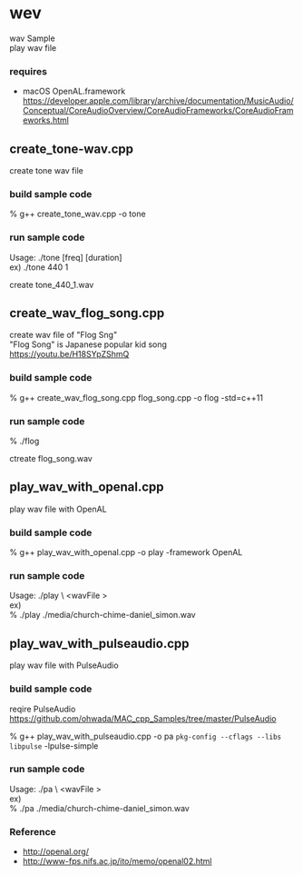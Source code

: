 wev
===============

wav Sample <br/>
play wav file  <br/>


###  requires
- macOS OpenAL.framework <br/>
https://developer.apple.com/library/archive/documentation/MusicAudio/Conceptual/CoreAudioOverview/CoreAudioFrameworks/CoreAudioFrameworks.html <br/>

##  create_tone-wav.cpp <br/>
create tone wav file <br/>

### build sample code 
% g++ create_tone_wav.cpp -o tone <br/>

### run sample code 
Usage: ./tone [freq] [duration]  <br/>
ex) ./tone 440 1 <br/>

create tone_440_1.wav <br/>

##  create_wav_flog_song.cpp <br/>
create wav file of "Flog Sng" <br/>
"Flog Song" is Japanese popular kid song <br/>
https://youtu.be/H18SYpZShmQ <br/>

### build sample code 
% g++ create_wav_flog_song.cpp flog_song.cpp -o flog -std=c++11 <br/>

### run sample code 
% ./flog  <br/>

ctreate flog_song.wav  <br/>

## play_wav_with_openal.cpp <br/>
play wav file with OpenAL <br/>

### build sample code 
% g++ play_wav_with_openal.cpp -o play -framework OpenAL


### run sample code 
Usage: ./play \ <wavFile \> <br/> 
ex) <br/>
% ./play ./media/church-chime-daniel_simon.wav <br/>

## play_wav_with_pulseaudio.cpp <br/>
play wav file with PulseAudio <br/>

### build sample code 
reqire PulseAudio <br/>
https://github.com/ohwada/MAC_cpp_Samples/tree/master/PulseAudio <br/>

% g++ play_wav_with_pulseaudio.cpp -o pa `pkg-config --cflags --libs libpulse` -lpulse-simple

### run sample code 
Usage: ./pa \ <wavFile \> <br/> 
ex) <br/>
% ./pa ./media/church-chime-daniel_simon.wav <br/>

### Reference <br/>
- http://openal.org/
- http://www-fps.nifs.ac.jp/ito/memo/openal02.html

